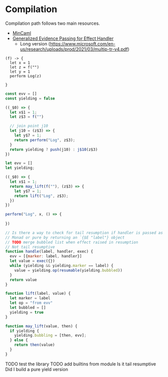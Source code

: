# Compilation

Compilation path follows two main resources.

- [MinCaml](https://www.kb.ecei.tohoku.ac.jp/~sumii/pub/FDPE05.pdf)
- [Generalized Evidence Passing for Effect Handler](https://www.microsoft.com/en-us/research/uploads/prod/2021/08/genev-icfp21.pdf)
  - Long version (https://www.microsoft.com/en-us/research/uploads/prod/2021/03/multip-tr-v4.pdf)


```
(f) -> {
  let x = 1
  let z = f("")
  let y = 1
  perform Log(z)
  
}
```

```js
const evv = []
const yielding = false

((_$0) => {
  let x$1 = 1;
  let z$3 = f("")

  // join point j10
  let j10 = (z$3) => {  
    let y$7 = 1;
    return perform("Log", z$3);
  }
  return yielding ? push(j10) : j$10(z$3)
})
```

```js
let evv = []
let yielding;

((_$0) => {
  let x$1 = 1;
  return may_lift(f(""), (z$3) => {  
    let y$7 = 1;
    return lift("Log", z$3);
  }) 
})

perform("Log", x, () => {
  
})

// Is there a way to check for tail resumption if handler is passed as var and not AST?
// Monad or pure by returning an `{$E "label"} object
// TODO merge bubbled list when effect raised in resumption
// Not tail resumptive
function handle(label, handler, exec) {
  evv = [{marker: label, handler}]
  let value = exec({})
  while (yielding && yielding.marker == label) {
    value = yielding.op(resumable(yielding.bubbled))
  }
  return value
}

function lift(label, value) {
  let marker = label
  let op = "from evv"
  let bubbled = []
  yielding = true
}

function may_lift(value, then) {
  if yielding {
    yielding.bubbling = [then, evv];
  } else {
    return then(value)
  }
}
```
TODO test the library
TODO add builtins from module
Is it tail resumptive
Did I build a pure yield version
